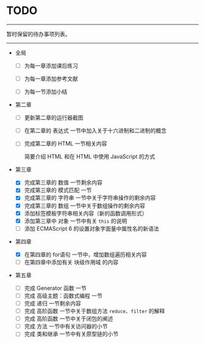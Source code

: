 

# TODO

---

暂时保留的待办事项列表。



---

- 全局

  - [ ] 为每一章添加课后练习

  - [ ] 为每一章添加参考文献

  - [ ]   为每一节添加小结
  
- 第二章

  - [ ] 更新第二章的运行器截图

  - [ ] 在第二章的 表达式 一节中加入关于十六进制和二进制的概念
  
  - [ ] 完成第二章的 HTML 一节相关内容
  
    简要介绍 HTML 和在 HTML 中使用 JavaScript 的方式
  
- 第三章

  - [x] 完成第三章的 数值 一节剩余内容
  - [x] 完成第三章的 模式匹配 一节
  - [x] 完成第三章的 字符串 一节中关于字符串操作的剩余内容
  - [x] 完成第三章的 数组 一节中关于数组操作的剩余内容
  - [x] 添加标签模板字符串相关内容（新的函数调用形式）
  - [x] 添加第三章中 对象 一节中有关 `this` 的说明
  - [ ] 添加 ECMAScript 6 的设置对象字面量中属性名的新语法 
  
- 第四章

  - [x] 在第四章的 for语句 一节中，增加数组遍历相关内容
  - [ ] 在第四章中添加有关 块级作用域 的内容 
  
- 第五章
  - [ ] 完成  Generator 函数 一节
  - [ ] 完成 高级主题：函数式编程 一节
  - [ ] 完成 递归 一节剩余内容
  - [ ] 完成 高阶函数 一节中关于数组方法 `reduce`、`filter` 的解释
  - [ ] 完成 高阶函数 一节中关于闭包的阐述
  - [ ] 完成 方法 一节中有关访问器的小节
  - [ ] 完成 类和继承 一节中有关原型链的小节
